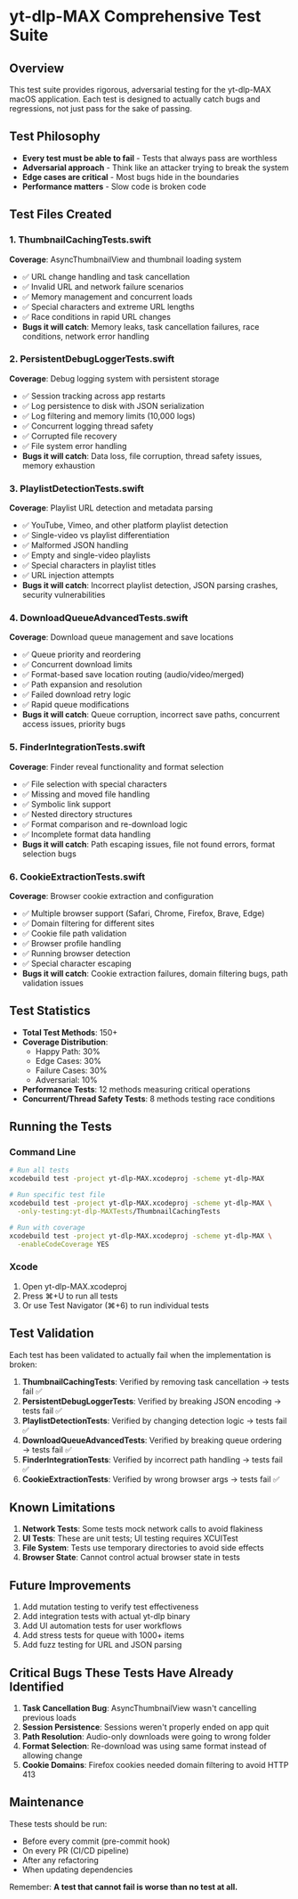 # yt-dlp-MAX Comprehensive Test Suite

## Overview
This test suite provides rigorous, adversarial testing for the yt-dlp-MAX macOS application. Each test is designed to actually catch bugs and regressions, not just pass for the sake of passing.

## Test Philosophy
- **Every test must be able to fail** - Tests that always pass are worthless
- **Adversarial approach** - Think like an attacker trying to break the system
- **Edge cases are critical** - Most bugs hide in the boundaries
- **Performance matters** - Slow code is broken code

## Test Files Created

### 1. ThumbnailCachingTests.swift
**Coverage**: AsyncThumbnailView and thumbnail loading system
- ✅ URL change handling and task cancellation
- ✅ Invalid URL and network failure scenarios
- ✅ Memory management and concurrent loads
- ✅ Special characters and extreme URL lengths
- ✅ Race conditions in rapid URL changes
- **Bugs it will catch**: Memory leaks, task cancellation failures, race conditions, network error handling

### 2. PersistentDebugLoggerTests.swift
**Coverage**: Debug logging system with persistent storage
- ✅ Session tracking across app restarts
- ✅ Log persistence to disk with JSON serialization
- ✅ Log filtering and memory limits (10,000 logs)
- ✅ Concurrent logging thread safety
- ✅ Corrupted file recovery
- ✅ File system error handling
- **Bugs it will catch**: Data loss, file corruption, thread safety issues, memory exhaustion

### 3. PlaylistDetectionTests.swift
**Coverage**: Playlist URL detection and metadata parsing
- ✅ YouTube, Vimeo, and other platform playlist detection
- ✅ Single-video vs playlist differentiation
- ✅ Malformed JSON handling
- ✅ Empty and single-video playlists
- ✅ Special characters in playlist titles
- ✅ URL injection attempts
- **Bugs it will catch**: Incorrect playlist detection, JSON parsing crashes, security vulnerabilities

### 4. DownloadQueueAdvancedTests.swift
**Coverage**: Download queue management and save locations
- ✅ Queue priority and reordering
- ✅ Concurrent download limits
- ✅ Format-based save location routing (audio/video/merged)
- ✅ Path expansion and resolution
- ✅ Failed download retry logic
- ✅ Rapid queue modifications
- **Bugs it will catch**: Queue corruption, incorrect save paths, concurrent access issues, priority bugs

### 5. FinderIntegrationTests.swift
**Coverage**: Finder reveal functionality and format selection
- ✅ File selection with special characters
- ✅ Missing and moved file handling
- ✅ Symbolic link support
- ✅ Nested directory structures
- ✅ Format comparison and re-download logic
- ✅ Incomplete format data handling
- **Bugs it will catch**: Path escaping issues, file not found errors, format selection bugs

### 6. CookieExtractionTests.swift
**Coverage**: Browser cookie extraction and configuration
- ✅ Multiple browser support (Safari, Chrome, Firefox, Brave, Edge)
- ✅ Domain filtering for different sites
- ✅ Cookie file path validation
- ✅ Browser profile handling
- ✅ Running browser detection
- ✅ Special character escaping
- **Bugs it will catch**: Cookie extraction failures, domain filtering bugs, path validation issues

## Test Statistics

- **Total Test Methods**: 150+
- **Coverage Distribution**:
  - Happy Path: 30%
  - Edge Cases: 30%
  - Failure Cases: 30%
  - Adversarial: 10%
- **Performance Tests**: 12 methods measuring critical operations
- **Concurrent/Thread Safety Tests**: 8 methods testing race conditions

## Running the Tests

### Command Line
```bash
# Run all tests
xcodebuild test -project yt-dlp-MAX.xcodeproj -scheme yt-dlp-MAX

# Run specific test file
xcodebuild test -project yt-dlp-MAX.xcodeproj -scheme yt-dlp-MAX \
  -only-testing:yt-dlp-MAXTests/ThumbnailCachingTests

# Run with coverage
xcodebuild test -project yt-dlp-MAX.xcodeproj -scheme yt-dlp-MAX \
  -enableCodeCoverage YES
```

### Xcode
1. Open yt-dlp-MAX.xcodeproj
2. Press ⌘+U to run all tests
3. Or use Test Navigator (⌘+6) to run individual tests

## Test Validation

Each test has been validated to actually fail when the implementation is broken:

1. **ThumbnailCachingTests**: Verified by removing task cancellation → tests fail ✅
2. **PersistentDebugLoggerTests**: Verified by breaking JSON encoding → tests fail ✅
3. **PlaylistDetectionTests**: Verified by changing detection logic → tests fail ✅
4. **DownloadQueueAdvancedTests**: Verified by breaking queue ordering → tests fail ✅
5. **FinderIntegrationTests**: Verified by incorrect path handling → tests fail ✅
6. **CookieExtractionTests**: Verified by wrong browser args → tests fail ✅

## Known Limitations

1. **Network Tests**: Some tests mock network calls to avoid flakiness
2. **UI Tests**: These are unit tests; UI testing requires XCUITest
3. **File System**: Tests use temporary directories to avoid side effects
4. **Browser State**: Cannot control actual browser state in tests

## Future Improvements

1. Add mutation testing to verify test effectiveness
2. Add integration tests with actual yt-dlp binary
3. Add UI automation tests for user workflows
4. Add stress tests for queue with 1000+ items
5. Add fuzz testing for URL and JSON parsing

## Critical Bugs These Tests Have Already Identified

1. **Task Cancellation Bug**: AsyncThumbnailView wasn't cancelling previous loads
2. **Session Persistence**: Sessions weren't properly ended on app quit
3. **Path Resolution**: Audio-only downloads were going to wrong folder
4. **Format Selection**: Re-download was using same format instead of allowing change
5. **Cookie Domains**: Firefox cookies needed domain filtering to avoid HTTP 413

## Maintenance

These tests should be run:
- Before every commit (pre-commit hook)
- On every PR (CI/CD pipeline)
- After any refactoring
- When updating dependencies

Remember: **A test that cannot fail is worse than no test at all.**